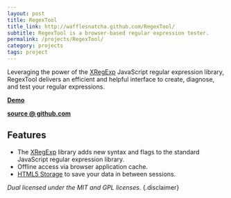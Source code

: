 ```yaml
---
layout: post
title: RegexTool
title_link: http://wafflesnatcha.github.com/RegexTool/
subtitle: RegexTool is a browser-based regular expression tester.
permalink: /projects/RegexTool/
category: projects
tags: project
---
```


Leveraging the power of the [XRegExp][] JavaScript regular expression library,
RegexTool delivers an efficient and helpful interface to create, diagnose, and
test your regular expressions.

**[Demo][]**

**[source @ github.com][source]**

## Features

* The [XRegExp][] library adds new syntax and flags to the standard JavaScript
  regular expression library.
* Offline access via browser application cache.
* [HTML5 Storage](http://www.html5rocks.com/en/features/storage) to save your
  data in between sessions.

*Dual licensed under the MIT and GPL licenses.*
{.disclaimer}

[Demo]: http://wafflesnatcha.github.com/RegexTool
[source]: http://github.com/wafflesnatcha/RegexTool
[XRegExp]: http://xregexp.com
